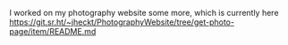 I worked on my photography website some more, which is currently here https://git.sr.ht/~jheckt/PhotographyWebsite/tree/get-photo-page/item/README.md
